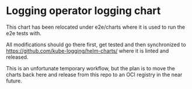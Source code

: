 # Logging operator logging chart

This chart has been relocated under e2e/charts where it is used to run the e2e tests with.

All modifications should go there first, get tested and then synchronized to https://github.com/kube-logging/helm-charts/ where it is linted and released.

This is an unfortunate temporary workflow, but the plan is to move the charts back here and release from this repo to an OCI registry in the near future.
